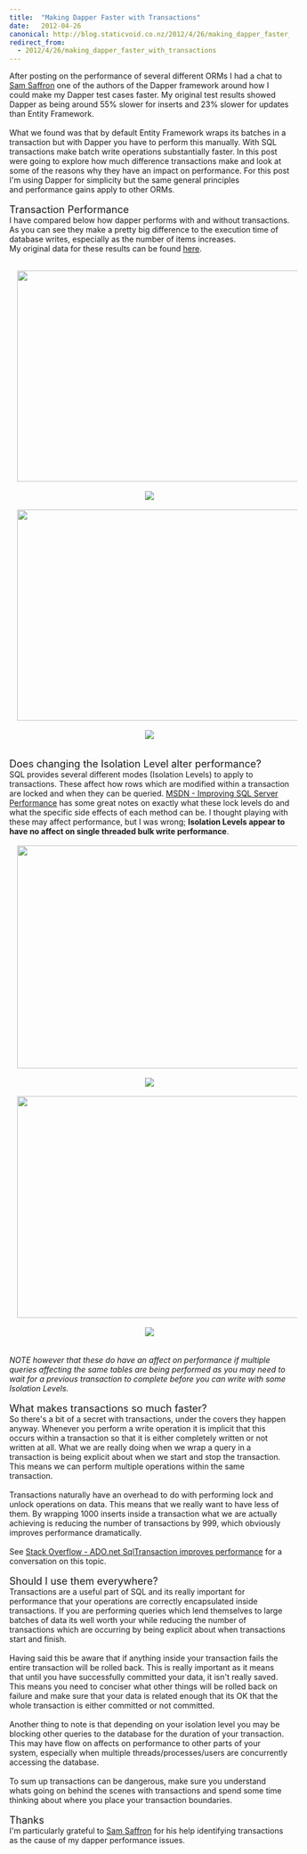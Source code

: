 ```yaml
---
title:  "Making Dapper Faster with Transactions"
date:   2012-04-26
canonical: http://blog.staticvoid.co.nz/2012/4/26/making_dapper_faster_with_transactions
redirect_from:
  - 2012/4/26/making_dapper_faster_with_transactions
---
```

After posting on the performance of several different ORMs I had a chat to <a href="http://samsaffron.com/">Sam Saffron</a> one of the authors of the Dapper framework around how I could make my Dapper test cases faster. My&nbsp;original&nbsp;test results showed Dapper as being around 55% slower for inserts and 23% slower for updates than Entity Framework.<br />
<br />
What we found was that by default Entity Framework wraps its batches in a transaction but with Dapper you have to perform this manually. With SQL transactions make batch write operations substantially faster. In this post were going to explore how much difference transactions make and look at some of the reasons why they have an impact on performance. For this post I'm using Dapper for simplicity but the same general principles and&nbsp;performance&nbsp;gains apply to other ORMs.<br />
<br />
<span style="font-size: large;">Transaction Performance</span><br />
I have compared below how dapper performs with and without transactions. As you can see they make a pretty big difference to the execution time of database writes, especially as the number of items increases. My&nbsp;original&nbsp;data for these results can be found <a href="http://dl.dropbox.com/u/37129059/Performance%20Results%20-%20Dapper%20Transactions.xlsx">here</a>.<br />
<br />
<div class="separator" style="clear: both; text-align: center;">
<a href="http://3.bp.blogspot.com/-DrLUnq8zK4Q/T5eJ7bIAScI/AAAAAAAAALY/Qf2l8Ro5h7Q/s1600/Insert+Comparison.png" imageanchor="1" style="margin-left: 1em; margin-right: 1em;"><img border="0" height="379" src="http://3.bp.blogspot.com/-DrLUnq8zK4Q/T5eJ7bIAScI/AAAAAAAAALY/Qf2l8Ro5h7Q/s640/Insert+Comparison.png" width="640" /></a></div>
<br />
<div class="separator" style="clear: both; text-align: center;">
<a href="http://1.bp.blogspot.com/-HN8WJEXbcjg/T5eJ8fyylGI/AAAAAAAAALc/7iP1Ud5lENc/s1600/Insert+Reletive+Performance.png" imageanchor="1" style="margin-left: 1em; margin-right: 1em;"><img border="0" src="http://1.bp.blogspot.com/-HN8WJEXbcjg/T5eJ8fyylGI/AAAAAAAAALc/7iP1Ud5lENc/s1600/Insert+Reletive+Performance.png" /></a></div>
<br />
<div class="separator" style="clear: both; text-align: center;">
<a href="http://1.bp.blogspot.com/-G158j1Dcn2M/T5eJ9OMdw7I/AAAAAAAAALk/QGXgwTCgAaY/s1600/Update+Comparison.png" imageanchor="1" style="margin-left: 1em; margin-right: 1em;"><img border="0" height="379" src="http://1.bp.blogspot.com/-G158j1Dcn2M/T5eJ9OMdw7I/AAAAAAAAALk/QGXgwTCgAaY/s640/Update+Comparison.png" width="640" /></a></div>
<br />
<div class="separator" style="clear: both; text-align: center;">
<a href="http://3.bp.blogspot.com/-2Y6iQ2GoQoI/T5eJ9zfpGiI/AAAAAAAAALs/tyacs0Wrxvg/s1600/Update+Reletive+Performance.png" imageanchor="1" style="margin-left: 1em; margin-right: 1em;"><img border="0" src="http://3.bp.blogspot.com/-2Y6iQ2GoQoI/T5eJ9zfpGiI/AAAAAAAAALs/tyacs0Wrxvg/s1600/Update+Reletive+Performance.png" /></a></div>
<br />
<br />
<span style="font-size: large;">Does changing the Isolation Level alter performance?</span><br />
SQL provides several different modes (Isolation Levels) to apply to transactions. These affect how rows which are modified within a transaction are locked and when they can be queried. <a href="http://msdn.microsoft.com/en-us/library/ff647793.aspx#scalenetchapt14 _topic7">MSDN - Improving SQL Server Performance</a> has some great notes on exactly what these lock levels do and what the specific side effects of each method can be. I thought playing with these may affect performance, but I was wrong; <b>Isolation Levels appear to have no affect on single threaded bulk write performance</b>.<br />
<br />
<div class="separator" style="clear: both; text-align: center;">
<a href="http://2.bp.blogspot.com/-nOvJgk3_Ibk/T5f2uxH7u9I/AAAAAAAAAL8/7kOi5DOFCEg/s1600/Insert+Comparison.png" imageanchor="1" style="margin-left: 1em; margin-right: 1em;"><img border="0" height="400" src="http://2.bp.blogspot.com/-nOvJgk3_Ibk/T5f2uxH7u9I/AAAAAAAAAL8/7kOi5DOFCEg/s640/Insert+Comparison.png" width="640" /></a></div>
<br />
<div class="separator" style="clear: both; text-align: center;">
<a href="http://1.bp.blogspot.com/-jVkg0z3o6Yo/T5f2vid6F5I/AAAAAAAAAME/KBetckJYspE/s1600/Insert+Reletive+Performance.png" imageanchor="1" style="margin-left: 1em; margin-right: 1em;"><img border="0" src="http://1.bp.blogspot.com/-jVkg0z3o6Yo/T5f2vid6F5I/AAAAAAAAAME/KBetckJYspE/s1600/Insert+Reletive+Performance.png" /></a></div>
<br />
<div class="separator" style="clear: both; text-align: center;">
<a href="http://1.bp.blogspot.com/-fa5szyoE7s0/T5f2wqp6s6I/AAAAAAAAAMM/S5_Kl2UIatE/s1600/Update+Comparison.png" imageanchor="1" style="margin-left: 1em; margin-right: 1em;"><img border="0" height="398" src="http://1.bp.blogspot.com/-fa5szyoE7s0/T5f2wqp6s6I/AAAAAAAAAMM/S5_Kl2UIatE/s640/Update+Comparison.png" width="640" /></a></div>
<br />
<div class="separator" style="clear: both; text-align: center;">
<a href="http://4.bp.blogspot.com/-kkWekbrSU-I/T5f2xyf9PEI/AAAAAAAAAMQ/1o5SgIrHm0I/s1600/Update+Reletive+Performance.png" imageanchor="1" style="margin-left: 1em; margin-right: 1em;"><img border="0" src="http://4.bp.blogspot.com/-kkWekbrSU-I/T5f2xyf9PEI/AAAAAAAAAMQ/1o5SgIrHm0I/s1600/Update+Reletive+Performance.png" /></a></div>
<br />
<br />
<i>NOTE however that these do have an affect on performance if multiple queries affecting the same tables are being performed as you may need to wait for a previous transaction to complete before you can write with some Isolation Levels.</i><br />
<br />
<span style="font-size: large;">What makes transactions so much faster?</span><br />
So&nbsp;there's&nbsp;a bit of a secret with transactions, under the covers they happen anyway. Whenever you perform a write operation it is implicit that this occurs within a transaction so that it is either&nbsp;completely&nbsp;written or not written at all. What we are really doing when we wrap a query in a transaction is being explicit about when we start and stop the transaction. This means we can perform multiple operations within the same transaction.<br />
<br />
Transactions naturally have an overhead to do with performing lock and unlock operations on data. This means that we really want to have less of them. By wrapping 1000 inserts inside a transaction what we are actually achieving is reducing the number of transactions by 999, which obviously improves performance dramatically.<br />
<br />
See <a href="http://stackoverflow.com/q/5091084/1070291">Stack Overflow - ADO.net SqlTransaction improves performance</a> for a conversation on this topic.<br />
<br />
<span style="font-size: large;">Should I use them everywhere?</span><br />
Transactions are a useful part of SQL and its really important for performance that your operations are correctly encapsulated inside transactions. If you are performing queries which lend themselves to large batches of data its well worth your while reducing the number of transactions which are&nbsp;occurring&nbsp;by being explicit about when transactions start and finish.<br />
<br />
Having said this be aware that if anything inside your transaction fails the entire transaction will be rolled back. This is really important as it means that until you have successfully committed your data, it&nbsp;isn't&nbsp;really saved. This means you need to&nbsp;conciser&nbsp;what other things will be rolled back on failure and make sure that your data is related enough that its OK that the whole transaction is either committed or not committed.<br />
<br />
Another thing to note is that depending on your isolation level you may be blocking other queries to the database for the duration of your transaction. This may have flow on affects on performance to other parts of your system, especially when multiple threads/processes/users are concurrently accessing the database.<br />
<br />
To sum up transactions can be dangerous, make sure you understand whats going on behind the scenes with transactions and spend some time thinking about where you place your transaction&nbsp;boundaries.<br />
<br />
<span style="font-size: large;">Thanks</span><br />
I'm particularly&nbsp;grateful&nbsp;to <a href="http://samsaffron.com/">Sam Saffron</a> for his help identifying transactions as the cause of my dapper performance issues.
